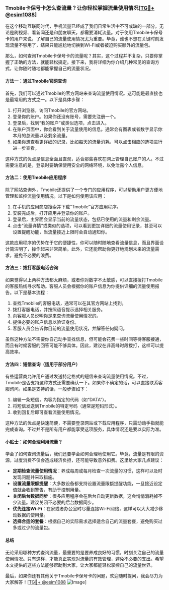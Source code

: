 ### Tmobile卡保号卡怎么查流量？让你轻松掌握流量使用情况[[TG💪+ @esim1088](https://t.me/s/esim1088)]

在这个移动互联网时代，手机流量已经成了我们日常生活中不可或缺的一部分。无论是刷视频、看新闻还是和朋友聊天，都需要消耗流量。对于使用Tmobile卡保号卡的用户来说，了解自己的流量使用情况尤为重要。毕竟，谁也不想在关键时刻发现流量不够用了，结果只能尴尬地切换到Wi-Fi或者被迫购买额外的流量包。

那么，如何查询Tmobile卡保号卡的流量呢？其实，这个过程并不复杂，只要你掌握了正确的方法，就能轻松搞定。接下来，我将详细为你介绍几种常见的查询方式，让你随时随地都能掌握自己的流量状况。

#### 方法一：通过Tmobile官网查询

首先，我们可以通过Tmobile的官方网站来查询流量使用情况。这可能是最直接也是最常用的方式之一。以下是具体步骤：

1. 打开浏览器，访问Tmobile的官方网站。
2. 登录你的账户。如果你还没有账号，需要先注册一个。
3. 登录后，找到“我的账户”或类似选项，点击进入。
4. 在账户页面中，你会看到关于流量使用的信息。通常会有图表或者数字显示你本月的总流量以及剩余流量。
5. 如果你想查看更详细的记录，比如每天的流量消耗，可以点击相应的选项进行进一步查看。

这种方式的优点是信息全面且直观，适合那些喜欢在网上管理自己账户的人。不过需要注意的是，登录时要确保使用安全的网络环境，以免泄露个人信息。

#### 方法二：使用Tmobile应用程序

除了网站查询外，Tmobile还提供了一个专门的应用程序，可以帮助用户更方便地管理和监控流量使用情况。以下是如何使用该应用：

1. 在手机的应用商店搜索并下载“Tmobile”官方应用程序。
2. 安装完成后，打开应用并登录你的账户。
3. 登录后，主界面会显示当前的流量状态，包括已使用的流量和剩余流量。
4. 点击“流量详情”或类似的选项，可以看到更加详细的流量使用记录，甚至可以设置提醒功能，当流量接近上限时会自动通知你。

这款应用程序的优势在于它的便捷性，你可以随时随地查看流量信息，而且界面设计简洁明了，操作起来非常简单。此外，它还能帮助你更好地规划未来的流量需求，避免不必要的浪费。

#### 方法三：拨打客服电话咨询

如果觉得以上两种方法都太麻烦，或者你对数字不太敏感，可以直接拨打Tmobile的客服热线寻求帮助。客服人员会根据你的账户信息为你提供详细的流量使用报告。以下是基本流程：

1. 查找Tmobile的客服电话，通常可以在其官方网站上找到。
2. 拨打客服电话，并按照语音提示选择相关服务。
3. 向客服人员说明你是来查询流量使用情况的。
4. 提供必要的账户信息以验证身份。
5. 客服人员会告诉你目前的流量使用状况，并解答任何疑问。

虽然这种方法不需要你自己动手查找信息，但可能会花费一些时间等待客服接通，而且有时候客服的回答可能不够具体。因此，建议在非高峰时段拨打，这样可以提高效率。

#### 方法四：短信查询（适用于部分用户）

有些运营商允许用户通过发送特定格式的短信来查询流量使用情况。不过，Tmobile是否支持这种方式还需要确认一下。如果你不确定的话，可以直接联系客服询问。如果是支持的话，一般步骤如下：

1. 编辑一条短信，内容为指定的代码（如“DATA”）。
2. 将短信发送到Tmobile的特定号码（通常是短码形式）。
3. 收到回复后即可查看流量使用情况。

这种方法的优点是快速简便，不需要登录网站或下载应用程序，只需动动手指就能完成查询。不过并不是所有用户都能享受这项服务，具体情况还是要以实际为准。

#### 小贴士：如何合理利用流量？

学会了如何查询流量后，我们还要学会如何合理地使用它。毕竟，流量是有限的资源，过度消费不仅会造成经济负担，还可能导致意外扣费。这里给大家几点建议：

- **定期检查流量使用情况**：养成每周或每月检查一次流量的习惯，这样可以及时发现问题并采取措施。
- **设置流量限额提醒**：大多数设备都支持设置流量限额提醒功能，一旦接近设定值就会收到警告，有助于控制用量。
- **关闭后台数据同步**：很多应用程序会在后台自动更新数据，这会悄悄消耗掉不少流量。建议关闭不必要的后台数据同步。
- **优先连接Wi-Fi**：在家或者办公室时尽量连接Wi-Fi网络，这样可以大大减少移动数据的使用量。
- **选择合适的套餐**：根据自己的实际需求选择适合自己的流量套餐，避免购买过多或过少的流量包。

#### 总结

无论采用哪种方式查询流量，最重要的是要养成良好的习惯，时刻关注自己的流量使用情况。只有这样，才能真正实现对流量的有效管理，避免不必要的支出。希望本文提供的这些方法能够帮助到大家，让大家都能轻松掌控自己的流量世界。

最后，如果你还有其他关于Tmobile卡保号卡的问题，欢迎随时提问，我会尽力为大家解答！[[TG💪+ @esim1088](https://t.me/s/esim1088) ![Image](https://i.postimg.cc/4NQfJmqS/Snipaste-2025-05-13-00-14-12.png)]